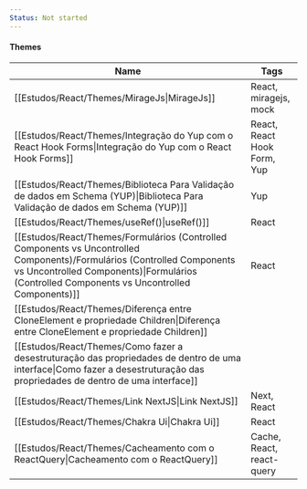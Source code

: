 ```yaml
---
Status: Not started
---
```

#### Themes

|Name|Tags|
|---|---|
|[[Estudos/React/Themes/MirageJs\|MirageJs]]|React, miragejs, mock|
|[[Estudos/React/Themes/Integração do Yup com o React Hook Forms\|Integração do Yup com o React Hook Forms]]|React, React Hook Form, Yup|
|[[Estudos/React/Themes/Biblioteca Para Validação de dados em Schema (YUP)\|Biblioteca Para Validação de dados em Schema (YUP)]]|Yup|
|[[Estudos/React/Themes/useRef()\|useRef()]]|React|
|[[Estudos/React/Themes/Formulários (Controlled Components vs Uncontrolled Components)/Formulários (Controlled Components vs Uncontrolled Components)\|Formulários (Controlled Components vs Uncontrolled Components)]]|React|
|[[Estudos/React/Themes/Diferença entre CloneElement e propriedade Children\|Diferença entre CloneElement e propriedade Children]]||
|[[Estudos/React/Themes/Como fazer a desestruturação das propriedades de dentro de uma interface\|Como fazer a desestruturação das propriedades de dentro de uma interface]]||
|[[Estudos/React/Themes/Link NextJS\|Link NextJS]]|Next, React|
|[[Estudos/React/Themes/Chakra Ui\|Chakra Ui]]|React|
|[[Estudos/React/Themes/Cacheamento com o ReactQuery\|Cacheamento com o ReactQuery]]|Cache, React, react-query|